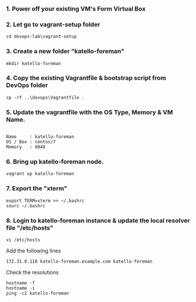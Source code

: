 ### 1. Power off your existing VM's Form Virtual Box

### 2. Let go to vagrant-setup folder 
```
cd devops-lab\vagrant-setup
```

### 3. Create a new folder "katello-foreman"
```
mkdir katello-foreman
```

### 4. Copy the existing Vagrantfile & bootstrap script from DevOps folder

```
cp -rf ..\devops\Vagrantfile . 
```

### 5. Update the vagrantfile with the OS Type, Memory & VM Name.
```

Name     : katello-foreman
OS / Box : centos/7
Memory   : 9048
```

### 6. Bring up katello-foreman node. 
```
vagrant up katello-foreman
```
### 7. Export the "xterm" 
```
export TERM=xterm >> ~/.bashrc
sourc ~/.bashrc
```


### 8. Login to katello-foreman instance & update the local resolver file "/etc/hosts"
```
vi /etc/hosts
```

Add the following lines 
```
172.31.0.110 katello-foreman.example.com katello-foreman
```

Check the resolutions 
```
hostname -f 
hostname -i 
ping -c2 katello-foreman
```
